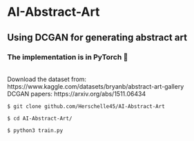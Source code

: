 # AI-Abstract-Art
## Using DCGAN for generating abstract art
### The implementation is in **PyTorch** 🚀
</br>
Download the dataset from: https://www.kaggle.com/datasets/bryanb/abstract-art-gallery</br>
DCGAN papers: https://arxiv.org/abs/1511.06434</br>

```
$ git clone github.com/Herschelle45/AI-Abstract-Art

$ cd AI-Abstract-Art/ 

$ python3 train.py
```
